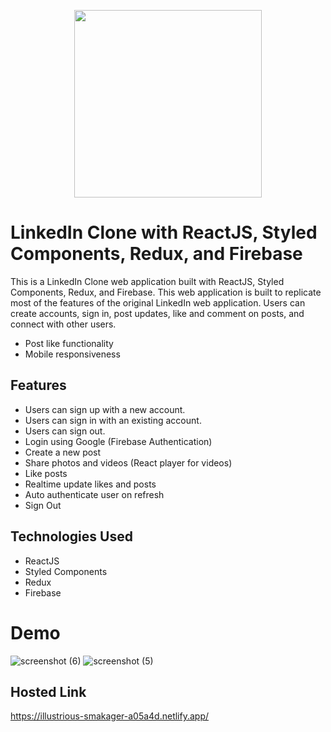 <p align="center">
  <img src="https://www.pagetraffic.com/blog/wp-content/uploads/2022/09/linkedin-logo-1024x250.png" width="300">
</p>


# LinkedIn Clone with ReactJS, Styled Components, Redux, and Firebase

This is a LinkedIn Clone web application built with ReactJS, Styled Components, Redux, and Firebase. This web application is built to replicate most of the features of the original LinkedIn web application. Users can create accounts, sign in, post updates, like and comment on posts, and connect with other users.

- Post like functionality
- Mobile responsiveness

## Features

- Users can sign up with a new account.
- Users can sign in with an existing account.
- Users can sign out.
- Login using Google (Firebase Authentication)
- Create a new post
- Share photos and videos (React player for videos)
- Like posts
- Realtime update likes and posts
- Auto authenticate user on refresh
- Sign Out

## Technologies Used

- ReactJS
- Styled Components
- Redux
- Firebase

# Demo
![screenshot (6)](https://user-images.githubusercontent.com/115978151/231720986-43a49527-8ce7-44a8-bd65-9092bfba10f3.png)
![screenshot (5)](https://user-images.githubusercontent.com/115978151/231721050-edcc9668-7a91-485b-871d-890480d067cc.png)

## Hosted Link
https://illustrious-smakager-a05a4d.netlify.app/
